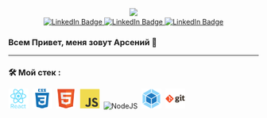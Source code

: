 <div id="header" align="center">
 <img src="https://media.giphy.com/media/1GEATImIxEXVR79Dhk/giphy.gif" width="400"/> 
</div>
<div id="badges" align="center">
  <a href="https://vk.com/sochi_ski" target="_blank">
    <img src="https://img.shields.io/badge/ВКОНТАКТЕ-white?style=flat&logo=VK&logoColor=blue" alt="LinkedIn Badge"/>
  </a>
   <a href="https://www.instagram.com/sochiski_/" target="_blank">
    <img src="https://img.shields.io/badge/Instagram-white?style=flat&logo=Instagram&logoColor=red" alt="LinkedIn Badge"/>
  </a>
 <a href="#">
    <img src="https://img.shields.io/badge/LinkedIn-blue?style==flat&logo=linkedin&logoColor=white" alt="LinkedIn Badge"/>
  </a>
</div>


### Всем Привет, меня зовут Арсений 👋





---

### :hammer_and_wrench: Мой стек :
<div>
  <img src="https://github.com/devicons/devicon/blob/master/icons/react/react-original-wordmark.svg" title="React" alt="React" width="40" height="40"/>&nbsp;
  <img src="https://github.com/devicons/devicon/blob/master/icons/css3/css3-plain-wordmark.svg"  title="CSS3" alt="CSS" width="40" height="40"/>&nbsp;
  <img src="https://github.com/devicons/devicon/blob/master/icons/html5/html5-original.svg" title="HTML5" alt="HTML" width="40" height="40"/>&nbsp;
  <img src="https://github.com/devicons/devicon/blob/master/icons/javascript/javascript-original.svg" title="JavaScript" alt="JavaScript" width="40" height="40"/>&nbsp;
  <img src="https://github.com/devicons/devicon/blob/master/icons/nodejs/nodejs/nodejs-original.svg" title="NodeJS" alt="NodeJS" width="40" height="40"/>&nbsp;
 <img src="https://github.com/devicons/devicon/blob/master/icons/webpack/webpack-original.svg" title="Webpack" alt="Webpack" width="40" height="40"/>&nbsp;
  <img src="https://github.com/devicons/devicon/blob/master/icons/git/git-original-wordmark.svg" title="Git" **alt="Git" width="40" height="40"/>
</div>




<!--
**Frik580/Frik580** is a ✨ _special_ ✨ repository because its `README.md` (this file) appears on your GitHub profile.

Here are some ideas to get you started:

- 🔭 I’m currently working on ...
- 🌱 I’m currently learning ...
- 👯 I’m looking to collaborate on ...
- 🤔 I’m looking for help with ...
- 💬 Ask me about ...
- 📫 How to reach me: ...
- 😄 Pronouns: ...
- ⚡ Fun fact: ...
-->
